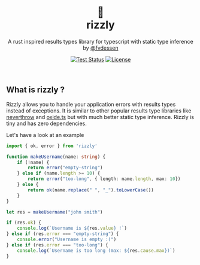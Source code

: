 <div align="center">
    <h1 align="center">🐻<br/>rizzly</h1>
    <p align="center">
        A rust inspired results types library for typescript with
        static type inference
        <br/>
        by <a href="https://x.com/fvdessen">@fvdessen</a>
    </p>
    <p align="center">
        <a href="https://github.com/fvdsn/rizzly/actions/workflows/test.yml" rel="nofollow"><img src="https://github.com/fvdsn/rizzly/actions/workflows/test.yml/badge.svg" alt="Test Status"></a>
        <a href="https://opensource.org/licenses/MIT" rel="nofollow"><img src="https://img.shields.io/github/license/fvdsn/rizzly" alt="License"></a>
    </p>
</div>
<br/>

## What is rizzly ?

Rizzly allows you to handle your application errors with results types instead of exceptions. It is similar to
other popular results type libraries like <a href="https://github.com/supermacro/neverthrow">neverthrow</a> and <a href="https://github.com/traverse1984/oxide.ts">oxide.ts</a> but with much better static type inference. Rizzly is tiny and has zero dependencies.

Let's have a look at an example

```ts
import { ok, error } from 'rizzly'

function makeUsername(name: string) {
    if (!name) {
        return error("empty-string")
    } else if (name.length >= 10) {
        return error("too-long", { length: name.length, max: 10})
    } else {
        return ok(name.replace(" ", "_").toLowerCase())
    }
}

let res = makeUsername("john smith")

if (res.ok) {
    console.log(`Username is ${res.value} !`)
} else if (res.error === "empty-string") {
    console.error("Username is empty :(")
} else if (res.error === "too-long") {
    console.log(`Username is too long (max: ${res.cause.max})`)
}
```
